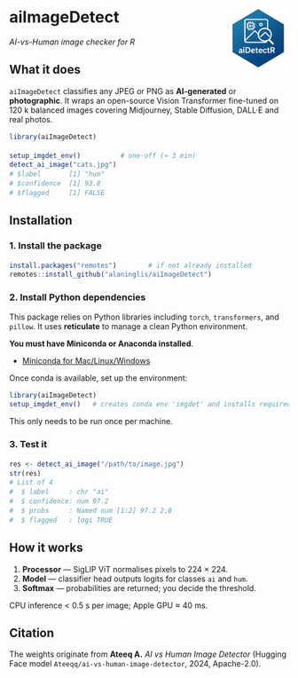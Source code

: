# aiImageDetect <img src="man/figures/logo.png" align="right" height="110"/>

*AI-vs-Human image checker for R*

## What it does

`aiImageDetect` classifies any JPEG or PNG as **AI-generated** or **photographic**.
It wraps an open-source Vision Transformer fine-tuned on 120 k balanced images
covering Midjourney, Stable Diffusion, DALL·E and real photos.

```r
library(aiImageDetect)

setup_imgdet_env()          # one-off (≈ 3 min)
detect_ai_image("cats.jpg")
# $label       [1] "hum"
# $confidence  [1] 93.8
# $flagged     [1] FALSE
```

## Installation

### 1. Install the package

```r
install.packages("remotes")        # if not already installed
remotes::install_github("alaninglis/aiImageDetect")
```

### 2. Install Python dependencies

This package relies on Python libraries including `torch`, `transformers`,
and `pillow`. It uses **reticulate** to manage a clean Python environment.

**You must have Miniconda or Anaconda installed**.

- [Miniconda for Mac/Linux/Windows](https://docs.conda.io/en/latest/miniconda.html)

Once conda is available, set up the environment:

```r
library(aiImageDetect)
setup_imgdet_env()   # creates conda env 'imgdet' and installs required packages
```

This only needs to be run once per machine.

### 3. Test it

```r
res <- detect_ai_image("/path/to/image.jpg")
str(res)
# List of 4
#  $ label     : chr "ai"
#  $ confidence: num 97.2
#  $ probs     : Named num [1:2] 97.2 2.8
#  $ flagged   : logi TRUE
```

## How it works

1. **Processor** — SigLIP ViT normalises pixels to 224 × 224.
2. **Model** — classifier head outputs logits for classes `ai` and `hum`.
3. **Softmax** — probabilities are returned; you decide the threshold.

CPU inference < 0.5 s per image; Apple GPU ≈ 40 ms.

## Citation

The weights originate from **Ateeq A.** *AI vs Human Image Detector*
(Hugging Face model `Ateeqq/ai-vs-human-image-detector`, 2024, Apache-2.0).


